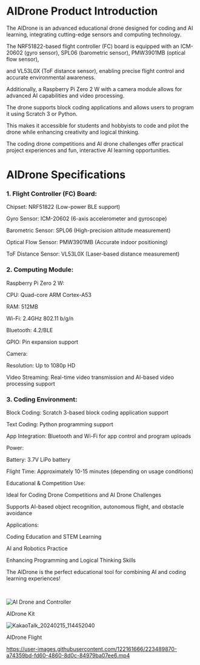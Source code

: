 # AIDrone Product Introduction

The AIDrone is an advanced educational drone designed for coding and AI learning, integrating cutting-edge sensors and computing technology.

The NRF51822-based flight controller (FC) board is equipped with an ICM-20602 (gyro sensor), SPL06 (barometric sensor), PMW3901MB (optical flow sensor), 

and VL53L0X (ToF distance sensor), enabling precise flight control and accurate environmental awareness. 

Additionally, a Raspberry Pi Zero 2 W with a camera module allows for advanced AI capabilities and video processing.

The drone supports block coding applications and allows users to program it using Scratch 3 or Python. 

This makes it accessible for students and hobbyists to code and pilot the drone while enhancing creativity and logical thinking.

The coding drone competitions and AI drone challenges offer practical project experiences and fun, interactive AI learning opportunities.

# AIDrone Specifications

### 1. Flight Controller (FC) Board:

Chipset: NRF51822 (Low-power BLE support)

Gyro Sensor: ICM-20602 (6-axis accelerometer and gyroscope)

Barometric Sensor: SPL06 (High-precision altitude measurement)

Optical Flow Sensor: PMW3901MB (Accurate indoor positioning)

ToF Distance Sensor: VL53L0X (Laser-based distance measurement)

### 2. Computing Module:

Raspberry Pi Zero 2 W:

CPU: Quad-core ARM Cortex-A53

RAM: 512MB

Wi-Fi: 2.4GHz 802.11 b/g/n

Bluetooth: 4.2/BLE

GPIO: Pin expansion support

Camera:

Resolution: Up to 1080p HD

Video Streaming: Real-time video transmission and AI-based video processing support

### 3. Coding Environment:

Block Coding: Scratch 3-based block coding application support

Text Coding: Python programming support

App Integration: Bluetooth and Wi-Fi for app control and program uploads

Power:

Battery: 3.7V LiPo battery

Flight Time: Approximately 10-15 minutes (depending on usage conditions)

Educational & Competition Use:

Ideal for Coding Drone Competitions and AI Drone Challenges

Supports AI-based object recognition, autonomous flight, and obstacle avoidance

Applications:

Coding Education and STEM Learning

AI and Robotics Practice

Enhancing Programming and Logical Thinking Skills

The AIDrone is the perfect educational tool for combining AI and coding learning experiences!

</br>

![AI Drone and Controller](https://github.com/irbrain/AIDrone/assets/122161666/f4d34586-f199-49d7-bcbd-c92e747c3076)




AIDrone Kit  



![KakaoTalk_20240215_114452040](https://github.com/irbrain/AIDrone/assets/122161666/1fc8f2e6-3464-4eae-9aa3-c57d472837df)




AIDrone Flight 




https://user-images.githubusercontent.com/122161666/223489870-a74359bd-fd60-4860-8d0c-84979ba07ee6.mp4


